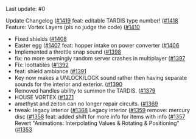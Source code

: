 Last update: #0

Update Changelog ([#1419](https://github.com/amblelabs/ait/pull/1419)
feat: editable TARDIS type number! ([#1418](https://github.com/amblelabs/ait/pull/1418)
Feature: Vortex Layers (pls no judge the code)  ([#1410](https://github.com/amblelabs/ait/pull/1410)
- Fixed shields ([#1408](https://github.com/amblelabs/ait/pull/1408)
- Easter egg ([#1407](https://github.com/amblelabs/ait/pull/1407)
feat: hopper intake on power converter ([#1406](https://github.com/amblelabs/ait/pull/1406)
- Implemented a throttle snap sound ([#1398](https://github.com/amblelabs/ait/pull/1398)
- fix: no more seemingly random server crashes in multiplayer ([#1397](https://github.com/amblelabs/ait/pull/1397)
- Fix: loottables  ([#1392](https://github.com/amblelabs/ait/pull/1392)
- feat: shield ambiance ([#1391](https://github.com/amblelabs/ait/pull/1391)
- Key now makes a UNLOCK/LOCK sound rather then having separate sounds for the interior and exterior. ([#1390](https://github.com/amblelabs/ait/pull/1390)
- Removed handles ability to summon the TARDIS. ([#1379](https://github.com/amblelabs/ait/pull/1379)
- HOUSE VORTEX ([#1371](https://github.com/amblelabs/ait/pull/1371)
- amethyst and zeiton can no longer repair circuits. ([#1369](https://github.com/amblelabs/ait/pull/1369)
- tweak: legacy interior ([#1368](https://github.com/amblelabs/ait/pull/1368)
Legacy interior ([#1359](https://github.com/amblelabs/ait/pull/1359)
remove: mercury disc ([#1358](https://github.com/amblelabs/ait/pull/1358)
feat: added shift for more info for items with info ([#1357](https://github.com/amblelabs/ait/pull/1357)
Revert "Animations: Interpolating Values & Rotating & Positioning" ([#1353](https://github.com/amblelabs/ait/pull/1353)
